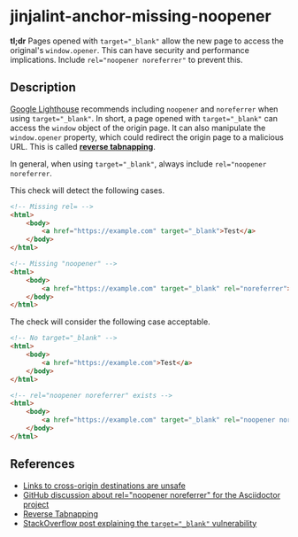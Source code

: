 # jinjalint-anchor-missing-noopener

**tl;dr** Pages opened with `target="_blank"` allow the new page to access the original's `window.opener`. This can have security and performance implications. Include `rel="noopener noreferrer"` to prevent this.

## Description

[Google Lighthouse](https://developers.google.com/web/tools/lighthouse/audits/noopener) recommends including `noopener` and `noreferrer` when using `target="_blank"`. In short, a page opened with `target="_blank"` can access the `window` object of the origin page. It can also manipulate the `window.opener` property, which could redirect the origin page to a malicious URL. This is called [**reverse tabnapping**](https://owasp.org/www-community/attacks/Reverse_Tabnabbing).

In general, when using `target="_blank"`, always include `rel="noopener noreferrer`.

This check will detect the following cases.

```html
<!-- Missing rel= -->
<html>
    <body>
        <a href="https://example.com" target="_blank">Test</a>
    </body>
</html>

<!-- Missing "noopener" -->
<html>
    <body>
        <a href="https://example.com" target="_blank" rel="noreferrer">Test</a>
    </body>
</html>
```

The check will consider the following case acceptable.

```html
<!-- No target="_blank" -->
<html>
    <body>
        <a href="https://example.com">Test</a>
    </body>
</html>

<!-- rel="noopener noreferrer" exists -->
<html>
    <body>
        <a href="https://example.com" target="_blank" rel="noopener noreferrer">Test</a>
    </body>
</html>
```

## References

* [Links to cross-origin destinations are unsafe](https://developers.google.com/web/tools/lighthouse/audits/noopener)
* [GitHub discussion about rel="noopener noreferrer" for the Asciidoctor project](https://github.com/asciidoctor/asciidoctor/issues/2071)
* [Reverse Tabnapping](https://owasp.org/www-community/attacks/Reverse_Tabnabbing)
* [StackOverflow post explaining the `target="_blank"` vulnerability](https://stackoverflow.com/questions/50709625/link-with-target-blank-and-rel-noopener-noreferrer-still-vulnerable)
